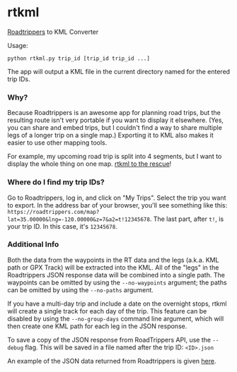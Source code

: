 # rtkml
[Roadtrippers](https://roadtrippers.com/) to KML Converter

Usage:

````
python rtkml.py trip_id [trip_id trip_id ...]
````

The app will output a KML file in the current directory named for the entered trip IDs.

### Why?

Because Roadtrippers is an awesome app for planning road trips, but the resulting route isn't very portable if you want to display it elsewhere. (Yes, you can share and embed trips, but I couldn't find a way to share multiple legs of a longer trip on a single map.) Exporting it to KML also makes it easier to use other mapping tools.

For example, my upcoming road trip is split into 4 segments, but I want to display the whole thing on one map. [rtkml to the rescue](https://thetravelingmidget.com/the-route/)!

### Where do I find my trip IDs?

Go to Roadtrippers, log in, and click on "My Trips". Select the trip you want to export. In the address bar of your browser, you'll see something like this: `https://roadtrippers.com/map?lat=35.00000&lng=-120.00000&z=7&a2=t!12345678`. The last part, after `t!`, is your trip ID. In this case, it's `12345678`.

### Additional Info

Both the data from the waypoints in the RT data and the legs (a.k.a. KML path or GPX Track) will be extracted into the KML. All of the "legs" in the Roadtrippers JSON response data will be combined into a single path. The waypoints can be omitted by using the `--no-waypoints` argument; the paths can be omitted by using the `--no-paths` argument. 

If you have a multi-day trip and include a date on the overnight stops, rtkml will create a single track for each day of the trip. This feature can be disabled by using the `--no-group-days` command line argument, which will then create one KML path for each leg in the JSON response.

To save a copy of the JSON response from RoadTrippers API, use the `--debug` flag. This will be saved in a file named after the trip ID: `<ID>.json`

An example of the JSON data returned from Roadtrippers is given [here](example_response.json).
